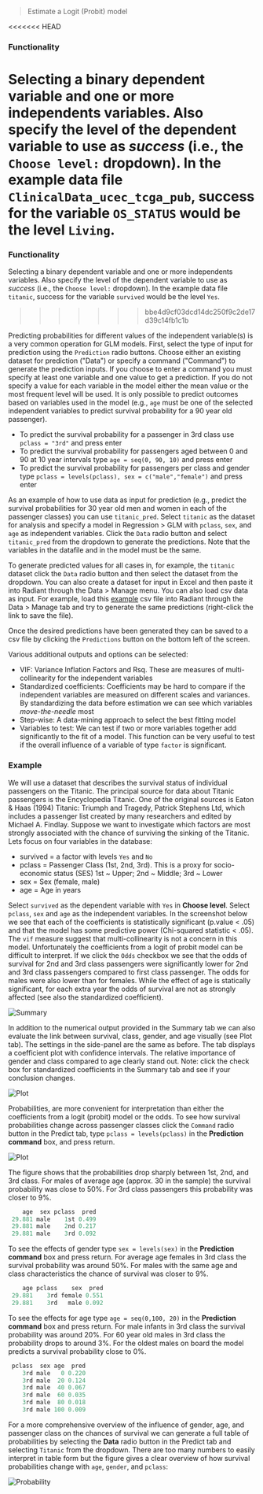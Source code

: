 > Estimate a Logit (Probit) model

<<<<<<< HEAD
### Functionality 

Selecting a binary dependent variable and one or more independents variables. Also specify the level of the dependent variable to use as _success_ (i.e., the `Choose level:` dropdown). In the example data file `ClinicalData_ucec_tcga_pub`, success for the variable `OS_STATUS` would be the level `Living`.
=======
### Functionality

Selecting a binary dependent variable and one or more independents variables. Also specify the level of the dependent variable to use as _success_ (i.e., the `Choose level:` dropdown). In the example data file `titanic`, success for the variable `survived` would be the level `Yes`.
>>>>>>> bbe4d9cf03dcd14dc250f9c2de17d39c14fb1c1b

Predicting probabilities for different values of the independent variable(s) is a very common operation for GLM models. First, select the type of input for prediction using the `Prediction` radio buttons. Choose either an existing dataset for prediction ("Data") or specify a command ("Command") to generate the prediction inputs. If you choose to enter a command you must specify at least one variable and one value to get a prediction. If you do not specify a value for each variable in the model either the mean value or the most frequent level will be used. It is only possible to predict outcomes based on variables used in the model (e.g., `age` must be one of the selected independent variables to predict survival probability for a 90 year old passenger).

* To predict the survival probability for a passenger in 3rd class use `pclass = "3rd"` and press enter
* To predict the survival probability for passengers aged between 0 and 90 at 10 year intervals type `age = seq(0, 90, 10)` and press enter
* To predict the survival probability for passengers per class and gender type `pclass = levels(pclass), sex = c("male","female")` and press enter

As an example of how to use data as input for prediction (e.g., predict the survival probabilities for 30 year old men and women in each of the passenger classes) you can use `titanic_pred`. Select `titanic` as the dataset for analysis and specify a model in Regression > GLM with `pclass`, `sex`, and `age` as independent variables. Click the `Data` radio button and select `titanic_pred` from the dropdown to generate the predictions. Note that the variables in the datafile and in the model must be the same.

To generate predicted values for all cases in, for example, the `titanic` dataset click the `Data` radio button and then select the dataset from the dropdown. You can also create a dataset for input in Excel and then paste it into Radiant through the Data > Manage menu. You can also load csv data as input. For example, load this <a href="https://vnijs.github.io/radiant/examples/glm_pred.csv" target="_blank">example</a> csv file into Radiant through the Data > Manage tab and try to generate the same predictions (right-click the link to save the file).

Once the desired predictions have been generated they can be saved to a csv file by clicking the `Predictions` button on the bottom left of the screen.

Various additional outputs and options can be selected:

* VIF: Variance Inflation Factors and Rsq. These are measures of multi-collinearity for the independent variables
* Standardized coefficients: Coefficients may be hard to compare if the independent variables are measured on different scales and variances. By standardizing the data before estimation we can see which variables _move-the-needle_ most
* Step-wise: A data-mining approach to select the best fitting model
* Variables to test: We can test if two or more variables together add significantly to the fit of a model. This function can be very useful to test if the overall influence of a variable of type `factor` is significant.

### Example

We will use a dataset that describes the survival status of individual passengers on the Titanic. The principal source for data about Titanic passengers is the Encyclopedia Titanic. One of the original sources is Eaton & Haas (1994) Titanic: Triumph and Tragedy, Patrick Stephens Ltd, which includes a passenger list created by many researchers and edited by Michael A. Findlay. Suppose we want to investigate which factors are most strongly associated with the chance of surviving the sinking of the Titanic. Lets focus on four variables in the database:

- survived = a factor with levels `Yes` and `No`
- pclass = Passenger Class (1st, 2nd, 3rd). This is a proxy for socio-economic status (SES) 1st ~ Upper; 2nd ~ Middle; 3rd ~ Lower
- sex = Sex (female, male)
- age = Age in years

Select `survived` as the dependent variable with `Yes` in **Choose level**. Select `pclass`, `sex` and `age` as the independent variables. In the screenshot below we see that each of the coefficients is statistically significant (p.value < .05) and that the model has some predictive power (Chi-squared statistic < .05). The `vif` measure suggest that multi-collinearity is not a concern in this model. Unfortunately the coefficients from a logit of probit model can be difficult to interpret. If we click the `Odds` checkbox we see that the odds of survival for 2nd and 3rd class passengers were significantly lower for 2nd and 3rd class passengers compared to first class passenger. The odds for males were also lower than for females. While the effect of age is statically significant, for each extra year the odds of survival are not as strongly affected (see also the standardized coefficient).

![Summary](figures_quant/glm_reg_summary.png)

In addition to the numerical output provided in the Summary tab we can also evaluate the link between survival, class, gender, and age visually (see Plot tab). The settings in the side-panel are the same as before. The tab displays a coefficient plot with confidence intervals. The relative importance of gender and class compared to age clearly stand out. Note: click the check box for standardized coefficients in the Summary tab and see if your conclusion changes.

![Plot](figures_quant/glm_reg_plot.png)

Probabilities, are more convenient for interpretation than either the coefficients from a logit (probit) model or the odds. To see how survival probabilities change across passenger classes click the `Command` radio button in the Predict tab, type `pclass = levels(pclass)` in the **Prediction command** box, and press return.

![Plot](figures_quant/glm_reg_predict.png)

The figure shows that the probabilities drop sharply between 1st, 2nd, and 3rd class. For males of average age (approx. 30 in the sample) the survival probability was close to 50%. For 3rd class passengers this probability was closer to 9%.

```r
    age  sex pclass  pred
 29.881 male    1st 0.499
 29.881 male    2nd 0.217
 29.881 male    3rd 0.092
```

To see the effects of gender type `sex = levels(sex)` in the **Prediction command** box and press return. For average age females in 3rd class the survival probability was around 50%. For males with the same age and class characteristics the chance of survival was closer to 9%.

```r
    age pclass    sex  pred
 29.881    3rd female 0.551
 29.881    3rd   male 0.092
```

To see the effects for age type `age = seq(0,100, 20)` in the **Prediction command** box and press return. For male infants in 3rd class the survival probability was around 20%. For 60 year old males in 3rd class the probability drops to around 3%. For the oldest males on board the model predicts a survival probability close to 0%.

```r
 pclass  sex age  pred
    3rd male   0 0.220
    3rd male  20 0.124
    3rd male  40 0.067
    3rd male  60 0.035
    3rd male  80 0.018
    3rd male 100 0.009
```

For a more comprehensive overview of the influence of gender, age, and passenger class on the chances of survival we can generate a full table of probabilities by selecting the **Data** radio button in the Predict tab and selecting `Titanic` from the dropdown. There are too many numbers to easily interpret in table form but the figure gives a clear overview of how survival probabilities change with `age`, `gender`, and `pclass`:

![Probability](figures_quant/glm_reg_predict_data.png)


